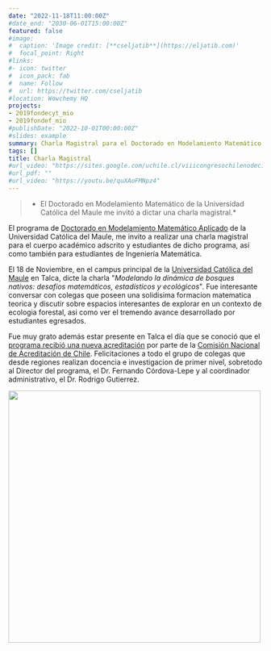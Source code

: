 ```yaml
---
date: "2022-11-18T11:00:00Z"
#date_end: "2030-06-01T15:00:00Z"
featured: false
#image:
#  caption: 'Image credit: [**cseljatib**](https://eljatib.com)'
#  focal_point: Right
#links:
#- icon: twitter
#  icon_pack: fab
#  name: Follow
#  url: https://twitter.com/cseljatib
#location: Wowchemy HQ
projects:
- 2019fondecyt_mio
- 2019fondef_mio
#publishDate: "2022-10-01T00:00:00Z"
#slides: example
summary: Charla Magistral para el Doctorado en Modelamiento Matemático de la Universidad Católica del Maule.
tags: []
title: Charla Magistral
#url_video: "https://sites.google.com/uchile.cl/viiicongresochilenodecienciasf/inicio"
#url_pdf: ""
#url_video: "https://youtu.be/quXAoFMNpz4"
---
```


> * El Doctorado en Modelamiento Matemático de la Universidad Católica del Maule me invitó a dictar una charla magistral.*

El programa de [Doctorado en Modelamiento Matemático Aplicado](https://www.dm2a.org) de la Universidad Católica del Maule, me invito a realizar una charla magistral para el cuerpo académico adscrito y estudiantes de dicho programa, así como también para estudiantes de Ingeniería Matemática.

El 18 de Noviembre, en el campus principal de la [Universidad Católica del Maule](www.ucm.cl) en Talca, dicte  la charla 
   "*Modelando la dinámica de bosques nativos: desafíos matemáticos, estadísticos y ecológicos*".
Fue interesante conversar con colegas que poseen una solidisima formacion matematica teorica y discutir sobre espacios interesantes de explorar en un contexto de ecologia forestal, asi como ver el tremendo avance desarrollado por estudiantes egresados. 

Fue muy grato además estar presente en Talca el día que se conoció que el [programa recibió una nueva acreditación](https://vrip.ucm.cl/la-ucm-consolida-sus-doctorados-cna-otorga-nueva-acreditacion/) 
 por parte de la [Comisión Nacional de Acreditación de Chile](www.cnachile.cl). Felicitaciones
 a todo el grupo de colegas que desde regiones realizan docencia e investigacion
 de primer nivel, sobretodo al Director del programa, el Dr. Fernando Córdova-Lepe
  y al coordinador administrativo, el Dr. Rodrigo Gutierrez. 

<img src="/images/pensandoUCM.jpg" width="500">

<!--- 

https://youtu.be/quXAoFMNpz4?t=55

ojo que para agregar videos debe estar como "embed"

El video de la charla esta disponible en YouTube en el [link](https://youtu.be/quXAoFMNpz4)

https://www.youtube.com/watch?v=quXAoFMNpz4
<div class="video-youtube-container"><iframe width="100%" height="100%" src="https://youtu.be/quXAoFMNpz4" frameborder="0" allowfullscreen></iframe></div>

<iframe width="560" height="315" src="https://youtu.be/quXAoFMNpz4" frameborder="0" allow="accelerometer; autoplay; clipboard-write; encrypted-media; gyroscope; picture-in-picture" allowfullscreen></iframe>
https://www.youtube.com/watch?v=quXAoFMNpz4

Further event details, including [page elements](https://wowchemy.com/docs/writing-markdown-latex/) such as image galleries, can be added to the body of this page.

Slides can be added in a few ways:

- **Create** slides using Wowchemy's [_Slides_](https://wowchemy.com/docs/managing-content/#create-slides) feature and link using `slides` parameter in the front matter of the talk file
- **Upload** an existing slide deck to `static/` and link using `url_slides` parameter in the front matter of the talk file
- **Embed** your slides (e.g. Google Slides) or presentation video on this page using [shortcodes](https://wowchemy.com/docs/writing-markdown-latex/).

{{% callout note %}}
Click on the **Slides** button above to view the built-in slides feature.
{{% /callout %}}

> *La [IUFRO](www.iufro.org) es la Unión Internacional de Organizaciones de Investigación Forestal, y se organiza en divisiones y secciones
disciplinarias. Por
ejemplo la Division 4 es sobre Evaluación, Modelación y Manejo.*
-->